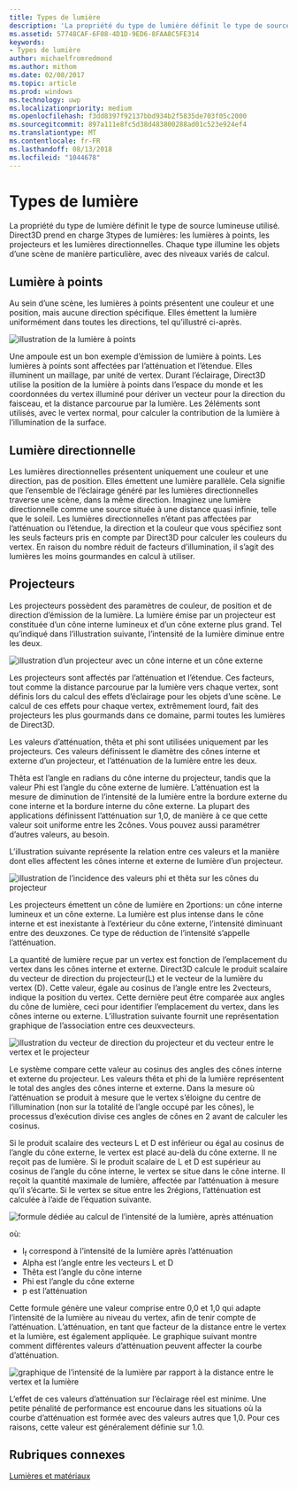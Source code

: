 ```yaml
---
title: Types de lumière
description: 'La propriété du type de lumière définit le type de source lumineuse utilisé. Direct3D prend en charge 3types de lumières: les lumières à points, les projecteurs et les lumières directionnelles.'
ms.assetid: 57748CAF-6F08-4D1D-9ED6-8FAA8C5FE314
keywords:
- Types de lumière
author: michaelfromredmond
ms.author: mithom
ms.date: 02/08/2017
ms.topic: article
ms.prod: windows
ms.technology: uwp
ms.localizationpriority: medium
ms.openlocfilehash: f3dd8397f92137bbd934b2f5835de703f05c2000
ms.sourcegitcommit: 897a111e8fc5d38d483800288ad01c523e924ef4
ms.translationtype: MT
ms.contentlocale: fr-FR
ms.lasthandoff: 08/13/2018
ms.locfileid: "1044678"
---
```

# <a name="light-types"></a>Types de lumière


La propriété du type de lumière définit le type de source lumineuse utilisé. Direct3D prend en charge 3types de lumières: les lumières à points, les projecteurs et les lumières directionnelles. Chaque type illumine les objets d’une scène de manière particulière, avec des niveaux variés de calcul.

## <a name="span-idpointlightspanspan-idpointlightspanspan-idpointlightspanpoint-light"></a><span id="Point_Light"></span><span id="point_light"></span><span id="POINT_LIGHT"></span>Lumière à points


Au sein d’une scène, les lumières à points présentent une couleur et une position, mais aucune direction spécifique. Elles émettent la lumière uniformément dans toutes les directions, tel qu’illustré ci-après.

![illustration de la lumière à points](images/ptlight.png)

Une ampoule est un bon exemple d’émission de lumière à points. Les lumières à points sont affectées par l’atténuation et l’étendue. Elles illuminent un maillage, par unité de vertex. Durant l’éclairage, Direct3D utilise la position de la lumière à points dans l’espace du monde et les coordonnées du vertex illuminé pour dériver un vecteur pour la direction du faisceau, et la distance parcourue par la lumière. Les 2éléments sont utilisés, avec le vertex normal, pour calculer la contribution de la lumière à l’illumination de la surface.

## <a name="span-iddirectionallightspanspan-iddirectionallightspanspan-iddirectionallightspandirectional-light"></a><span id="Directional_Light"></span><span id="directional_light"></span><span id="DIRECTIONAL_LIGHT"></span>Lumière directionnelle


Les lumières directionnelles présentent uniquement une couleur et une direction, pas de position. Elles émettent une lumière parallèle. Cela signifie que l’ensemble de l’éclairage généré par les lumières directionnelles traverse une scène, dans la même direction. Imaginez une lumière directionnelle comme une source située à une distance quasi infinie, telle que le soleil. Les lumières directionnelles n’étant pas affectées par l’atténuation ou l’étendue, la direction et la couleur que vous spécifiez sont les seuls facteurs pris en compte par Direct3D pour calculer les couleurs du vertex. En raison du nombre réduit de facteurs d’illumination, il s’agit des lumières les moins gourmandes en calcul à utiliser.

## <a name="span-idspotlightspanspan-idspotlightspanspan-idspotlightspanspotlight"></a><span id="SpotLight"></span><span id="spotlight"></span><span id="SPOTLIGHT"></span>Projecteurs


Les projecteurs possèdent des paramètres de couleur, de position et de direction d’émission de la lumière. La lumière émise par un projecteur est constituée d’un cône interne lumineux et d’un cône externe plus grand. Tel qu’indiqué dans l’illustration suivante, l’intensité de la lumière diminue entre les deux.

![illustration d’un projecteur avec un cône interne et un cône externe](images/spotlt.png)

Les projecteurs sont affectés par l’atténuation et l’étendue. Ces facteurs, tout comme la distance parcourue par la lumière vers chaque vertex, sont définis lors du calcul des effets d’éclairage pour les objets d’une scène. Le calcul de ces effets pour chaque vertex, extrêmement lourd, fait des projecteurs les plus gourmands dans ce domaine, parmi toutes les lumières de Direct3D.

Les valeurs d’atténuation, thêta et phi sont utilisées uniquement par les projecteurs. Ces valeurs définissent le diamètre des cônes interne et externe d’un projecteur, et l’atténuation de la lumière entre les deux.

Thêta est l’angle en radians du cône interne du projecteur, tandis que la valeur Phi est l’angle du cône externe de lumière. L’atténuation est la mesure de diminution de l’intensité de la lumière entre la bordure externe du cone interne et la bordure interne du cône externe. La plupart des applications définissent l’atténuation sur 1,0, de manière à ce que cette valeur soit uniforme entre les 2cônes. Vous pouvez aussi paramétrer d’autres valeurs, au besoin.

L’illustration suivante représente la relation entre ces valeurs et la manière dont elles affectent les cônes interne et externe de lumière d’un projecteur.

![illustration de l’incidence des valeurs phi et thêta sur les cônes du projecteur](images/spotlt2.png)

Les projecteurs émettent un cône de lumière en 2portions: un cône interne lumineux et un cône externe. La lumière est plus intense dans le cône interne et est inexistante à l’extérieur du cône externe, l’intensité diminuant entre des deuxzones. Ce type de réduction de l’intensité s’appelle l’atténuation.

La quantité de lumière reçue par un vertex est fonction de l’emplacement du vertex dans les cônes interne et externe. Direct3D calcule le produit scalaire du vecteur de direction du projecteur(L) et le vecteur de la lumière du vertex (D). Cette valeur, égale au cosinus de l’angle entre les 2vecteurs, indique la position du vertex. Cette dernière peut être comparée aux angles du cône de lumière, ceci pour identifier l’emplacement du vertex, dans les cônes interne ou externe. L’illustration suivante fournit une représentation graphique de l’association entre ces deuxvecteurs.

![illustration du vecteur de direction du projecteur et du vecteur entre le vertex et le projecteur](images/spotalg1.png)

Le système compare cette valeur au cosinus des angles des cônes interne et externe du projecteur. Les valeurs thêta et phi de la lumière représentent le total des angles des cônes interne et externe. Dans la mesure où l’atténuation se produit à mesure que le vertex s’éloigne du centre de l’illumination (non sur la totalité de l’angle occupé par les cônes), le processus d’exécution divise ces angles de cônes en 2 avant de calculer les cosinus.

Si le produit scalaire des vecteurs L et D est inférieur ou égal au cosinus de l’angle du cône externe, le vertex est placé au-delà du cône externe. Il ne reçoit pas de lumière. Si le produit scalaire de L et D est supérieur au cosinus de l’angle du cône interne, le vertex se situe dans le cône interne. Il reçoit la quantité maximale de lumière, affectée par l’atténuation à mesure qu’il s’écarte. Si le vertex se situe entre les 2régions, l’atténuation est calculée à l’aide de l’équation suivante.

![formule dédiée au calcul de l’intensité de la lumière, après atténuation](images/falloff.png)

où:

-   I<sub>f</sub> correspond à l’intensité de la lumière après l’atténuation
-   Alpha est l’angle entre les vecteurs L et D
-   Thêta est l’angle du cône interne
-   Phi est l’angle du cône externe
-   p est l’atténuation

Cette formule génère une valeur comprise entre 0,0 et 1,0 qui adapte l’intensité de la lumière au niveau du vertex, afin de tenir compte de l’atténuation. L’atténuation, en tant que facteur de la distance entre le vertex et la lumière, est également appliquée. Le graphique suivant montre comment différentes valeurs d’atténuation peuvent affecter la courbe d’atténuation.

![graphique de l’intensité de la lumière par rapport à la distance entre le vertex et la lumière](images/fallgraf.png)

L’effet de ces valeurs d’atténuation sur l’éclairage réel est minime. Une petite pénalité de performance est encourue dans les situations où la courbe d’atténuation est formée avec des valeurs autres que 1,0. Pour ces raisons, cette valeur est généralement définie sur 1.0.

## <a name="span-idrelated-topicsspanrelated-topics"></a><span id="related-topics"></span>Rubriques connexes


[Lumières et matériaux](lights-and-materials.md)

 

 




